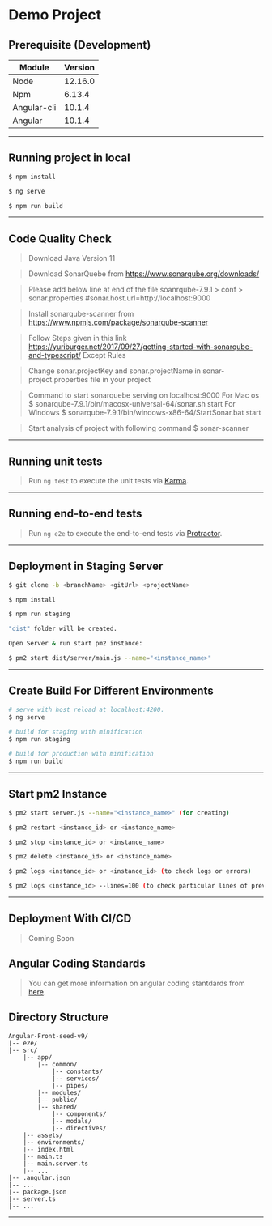 # Demo Project

## Prerequisite (Development)

| Module      | Version |
| ----------- | ------- |
| Node        | 12.16.0 |
| Npm         | 6.13.4  |
| Angular-cli | 10.1.4   |
| Angular     | 10.1.4   |


------------ 


## Running project in local

``` bash
$ npm install

$ ng serve

$ npm run build
```

------------ 

## Code Quality Check 

> Download Java Version 11

> Download SonarQuebe from https://www.sonarqube.org/downloads/

> Please add below line at end of the file soanrqube-7.9.1 > conf > sonar.properties
  #sonar.host.url=http://localhost:9000

> Install sonarqube-scanner from https://www.npmjs.com/package/sonarqube-scanner

> Follow Steps given in this link https://yuriburger.net/2017/09/27/getting-started-with-sonarqube-and-typescript/ Except Rules

> Change sonar.projectKey and sonar.projectName in sonar-project.properties file in your project

> Command to start sonarquebe serving on localhost:9000
  > For Mac os
  $ sonarqube-7.9.1/bin/macosx-universal-64/sonar.sh start
  > For Windows
  $ sonarqube-7.9.1/bin/windows-x86-64/StartSonar.bat start

> Start analysis of project with following command
  $ sonar-scanner

------------

## Running unit tests

> Run `ng test` to execute the unit tests via [Karma](https://karma-runner.github.io).

------------ 

## Running end-to-end tests

> Run `ng e2e` to execute the end-to-end tests via [Protractor](http://www.protractortest.org/).

------------ 

## Deployment in Staging Server

``` bash
$ git clone -b <branchName> <gitUrl> <projectName>

$ npm install

$ npm run staging

"dist" folder will be created.

Open Server & run start pm2 instance:

$ pm2 start dist/server/main.js --name="<instance_name>"
```

------------

## Create Build For Different Environments

``` bash
# serve with host reload at localhost:4200.
$ ng serve

# build for staging with minification
$ npm run staging

# build for production with minification
$ npm run build
```
------------


## Start pm2 Instance

``` bash
$ pm2 start server.js --name="<instance_name>" (for creating)

$ pm2 restart <instance_id> or <instance_name>

$ pm2 stop <instance_id> or <instance_name>

$ pm2 delete <instance_id> or <instance_name>

$ pm2 logs <instance_id> or <instance_id> (to check logs or errors)

$ pm2 logs <instance_id> --lines=100 (to check particular lines of previous logs)

```
------------

## Deployment With CI/CD
> Coming Soon

## Angular Coding Standards

> You can get more information on angular coding stantdards from [here](https://docs.google.com/document/d/17amkymvitTGHyf9EwQtpXLbP5XD5TncjJ4RTWnj6-_w/edit).

## Directory Structure

```
Angular-Front-seed-v9/
|-- e2e/
|-- src/
    |-- app/     
        |-- common/
            |-- constants/
            |-- services/
            |-- pipes/
        |-- modules/
        |-- public/
        |-- shared/
            |-- components/
            |-- modals/
            |-- directives/
    |-- assets/
    |-- environments/
    |-- index.html
    |-- main.ts
    |-- main.server.ts
    |-- ...
|-- .angular.json
|-- ...
|-- package.json
|-- server.ts
|-- ...
```

------------
